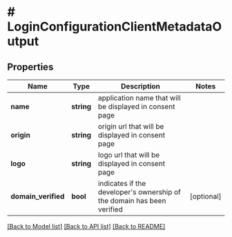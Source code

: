# # LoginConfigurationClientMetadataOutput

## Properties

| Name                | Type       | Description                                                                | Notes      |
| ------------------- | ---------- | -------------------------------------------------------------------------- | ---------- |
| **name**            | **string** | application name that will be displayed in consent page                    |
| **origin**          | **string** | origin url that will be displayed in consent page                          |
| **logo**            | **string** | logo url that will be displayed in consent page                            |
| **domain_verified** | **bool**   | indicates if the developer&#39;s ownership of the domain has been verified | [optional] |

[[Back to Model list]](../../README.md#models) [[Back to API list]](../../README.md#endpoints) [[Back to README]](../../README.md)
